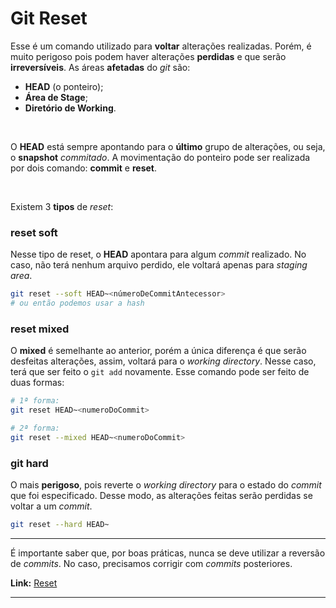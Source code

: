 # Git Reset
Esse é um comando utilizado para **voltar** alterações realizadas. Porém, é muito perigoso pois podem haver alterações **perdidas** e que serão **irreversíveis**.
As áreas **afetadas** do *git* são:

- **HEAD** (o ponteiro);
- **Área de Stage**;
- **Diretório de Working**.

<br>

O **HEAD** está sempre apontando para o **último** grupo de alterações, ou seja, o **snapshot** *commitado*.
A movimentação do ponteiro pode ser realizada por dois comando: **commit** e **reset**.

<br>

Existem 3 **tipos** de *reset*:
### reset soft
Nesse tipo de reset, o **HEAD** apontara para algum *commit* realizado. No caso, não terá nenhum arquivo perdido, ele voltará apenas para *staging area*. 

```bash
git reset --soft HEAD~<númeroDeCommitAntecessor>
# ou então podemos usar a hash
```

### reset mixed
O **mixed** é semelhante ao anterior, porém a única diferença é que serão desfeitas alterações, assim, voltará para o *working directory*. Nesse caso, terá que ser feito o `git add` novamente.
Esse comando pode ser feito de duas formas:
```bash
# 1ª forma:
git reset HEAD~<numeroDoCommit>

# 2ª forma:
git reset --mixed HEAD~<numeroDoCommit>
```

### git hard
O mais **perigoso**, pois reverte o *working directory* para o estado do *commit* que foi especificado. Desse modo, as alterações feitas serão perdidas se voltar a um *commit*.
```bash
git reset --hard HEAD~
```

---

É importante saber que, por boas práticas, nunca se deve utilizar a reversão de *commits*. No caso, precisamos corrigir com *commits* posteriores.

**Link:** [Reset](https://medium.com/@andgomes/os-tr%C3%AAs-tipos-de-reset-aa220658d9b2)

---


<!--stackedit_data:
eyJoaXN0b3J5IjpbMTYzMzQ4NjE4LC0yMzc1NTgyNDcsLTExOD
Q0ODUzOSwtMTQ2MDY0MDMwMiwtMjA4ODc0NjYxMl19
-->